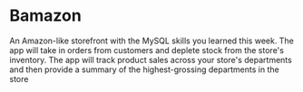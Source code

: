 # Bamazon
An Amazon-like storefront with the MySQL skills you learned this week. The app will take in orders from customers and deplete stock from the store's inventory. The app will track product sales across your store's departments and then provide a summary of the highest-grossing departments in the store
